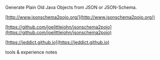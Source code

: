 Generate Plain Old Java Objects from JSON or JSON-Schema.

[http://www.jsonschema2pojo.org/](http://www.jsonschema2pojo.org/)

[https://github.com/joelittlejohn/jsonschema2pojo](https://github.com/joelittlejohn/jsonschema2pojo)

[https://jeddict.github.io](https://jeddict.github.io)

tools & experience notes
